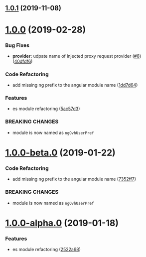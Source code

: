 ## [1.0.1](https://github.com/ovh-ux/ng-ovh-user-pref/compare/v1.0.0...v1.0.1) (2019-11-08)



# [1.0.0](https://github.com/ovh-ux/ng-ovh-user-pref/compare/v0.3.1...v1.0.0) (2019-02-28)


### Bug Fixes

* **provider:** udpate name of injected proxy request provider ([#8](https://github.com/ovh-ux/ng-ovh-user-pref/issues/8)) ([40dfdf6](https://github.com/ovh-ux/ng-ovh-user-pref/commit/40dfdf6))


### Code Refactoring

* add missing ng prefix to the angular module name ([1dd7d64](https://github.com/ovh-ux/ng-ovh-user-pref/commit/1dd7d64))


### Features

* es module refactoring ([5ac57d3](https://github.com/ovh-ux/ng-ovh-user-pref/commit/5ac57d3))


### BREAKING CHANGES

* module is now named as `ngOvhUserPref`



# [1.0.0-beta.0](https://github.com/ovh-ux/ng-ovh-user-pref/compare/v1.0.0-alpha.0...v1.0.0-beta.0) (2019-01-22)


### Code Refactoring

* add missing ng prefix to the angular module name ([7352ff7](https://github.com/ovh-ux/ng-ovh-user-pref/commit/7352ff7))


### BREAKING CHANGES

* module is now named as `ngOvhUserPref`



# [1.0.0-alpha.0](https://github.com/ovh-ux/ovh-angular-user-pref/compare/v0.3.1...v1.0.0-alpha.0) (2019-01-18)


### Features

* es module refactoring ([2522a68](https://github.com/ovh-ux/ovh-angular-user-pref/commit/2522a68))



